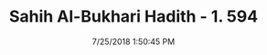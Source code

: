 ---
title        : "Sahih Al-Bukhari Hadith - 1. 594"
date         : 7/25/2018 1:50:45 PM
draft        : false
type         : "hadith"
layout       : "hadith"
BookCode     : "SHB"
VolumeNumber : "1"
HadithNumber : "594"
categories  :  ["Adhan-Adhan after dawn"]
tags  :  ["Abdullah bin Umar"]
---